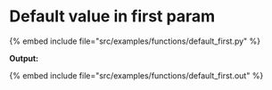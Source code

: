 # Default value in first param


{% embed include file="src/examples/functions/default_first.py" %}

**Output:**

{% embed include file="src/examples/functions/default_first.out" %}




